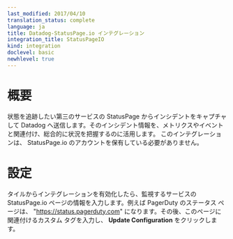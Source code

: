 ```yaml
---
last_modified: 2017/04/10
translation_status: complete
language: ja
title: Datadog-StatusPage.io インテグレーション
integration_title: StatusPageIO
kind: integration
doclevel: basic
newhlevel: true
---
```


<!-- # Overview

Capture incidents from the StatusPage of your third-party services to correlate incidents with your own metrics and events. This integration does not require having your own StatusPage.io account.
 -->

# 概要

状態を追跡したい第三のサービスの StatusPage からインシデントをキャプチャして Datadog へ送信します。そのインシデント情報を、メトリクスやイベントと関連付け、総合的に状況を把握するのに活用します。 このインテグレーションは、 StatusPage.io のアカウントを保有している必要がありません。

<!-- # Configuration

After you activate the integration tile, enter the StatusPage.io page for whichever service you want to monitor. For instance, the PagerDuty status page can be found at https://status.pagerduty.com. Enter any custom tags you wish to associate with the page and click on **Update Configuration**. -->

# 設定

タイルからインテグレーションを有効化したら、監視するサービスの StatusPage.io ページの情報を入力します。例えば PagerDuty のステータス ページは、 "https://status.pagerduty.com" になります。その後、このページに関連付けるカスタム タグを入力し、 **Update Configuration**  をクリックします。
